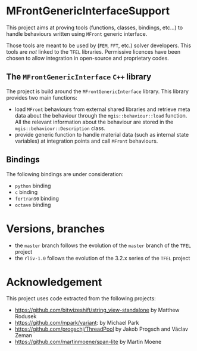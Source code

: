 # MFrontGenericInterfaceSupport

This project aims at proving tools (functions, classes, bindings,
etc...) to handle behaviours written using `MFront` generic interface.

Those tools are meant to be used by (`FEM`, `FFT`, etc.) solver
developers. This tools are *not* linked to the `TFEL` libraries.
Permissive licences have been chosen to allow integration in open-source
and proprietary codes.

## The `MFrontGenericInterface` `C++` library

The project is build around the `MFrontGenericInterface` library. This
library provides two main functions:

- load `MFront` behaviours from external shared libraries and retrieve
  meta data about the behaviour through the `mgis::behaviour::load`
  function. All the relevant information about the behaviour are stored
  in the `mgis::behaviour::Description` class.
- provide generic function to handle material data (such as internal
  state variables) at integration points and call `MFront` behaviours.

## Bindings

The following bindings are under consideration:

- `python` binding
- `c` binding
- `fortran90` binding
- `octave` binding

# Versions, branches

- the `master` branch follows the evolution of the `master` branch of
  the `TFEL` project
- the `rliv-1.0` follows the evolution of the 3.2.x series of the
  `TFEL` project

# Acknowledgement

This project uses code extracted from the following projects:

- https://github.com/bitwizeshift/string_view-standalone by Matthew
  Rodusek
- https://github.com/mpark/variant: by Michael Park
- https://github.com/progschj/ThreadPool by Jakob Progsch and Václav
  Zeman
- https://github.com/martinmoene/span-lite by Martin Moene
